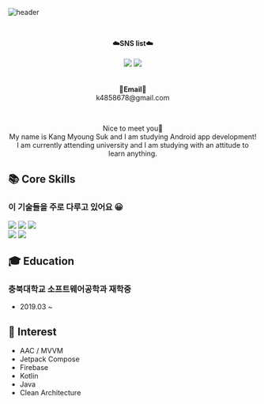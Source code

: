 ![header](https://capsule-render.vercel.app/api?type=waving&color=auto&height=300&section=header&text=welcome&fontSize=90&animation=fadeIn&fontAlignY=38&desc=myoungsuk's%20GitHub%20Profile&descAlignY=51&descAlign=62)

<br>

<p align="center">
    <Strong>☁️SNS list☁️</Strong><br><br>
    <a href="https://www.facebook.com/profile.php?id=100003856719386" target="_blank"><img src="https://img.shields.io/badge/Facebook-1877F2?style=flat-square&logo=Facebook&logoColor=white"/></a>
    <a href="https://www.instagram.com/myoung___suk/" target="_blank"><img src="https://img.shields.io/badge/Instagram-E4405F?style=flat-square&logo=Instagram&logoColor=white"/></a>
    <br>
<br><br>
<Strong>📧Email📧</Strong><br>k4858678@gmail.com<br>
</p>

<br>

<p align="center">
Nice to meet you👐<br>
My name is Kang Myoung Suk and I am studying Android app development!<br>
I am currently attending university and I am studying with an attitude to learn anything.<br>
</p>

## 📚 Core Skills
### 이 기술들을 주로 다루고 있어요 😀
<div>
  <img src="https://img.shields.io/badge/android-3DDC84?style=for-the-badge&logo=android&logoColor=white"> 
  <img src="https://img.shields.io/badge/kotlin-7F52FF?style=for-the-badge&logo=kotlin&logoColor=white"> 
  <img src="https://img.shields.io/badge/firebase-FFCA28?style=for-the-badge&logo=firebase&logoColor=white">
  <br>
  <img src="https://img.shields.io/badge/java-007396?style=for-the-badge&logo=java&logoColor=white"> 
  <img src="https://img.shields.io/badge/c++-00599C?style=for-the-badge&logo=c%2B%2B&logoColor=white">
    
## 🎓 Education
### 충북대학교 소프트웨어공학과 재학중
  * 2019.03 ~ 
    
## 🤔 Interest
* AAC / MVVM
* Jetpack Compose
* Firebase
* Kotlin
* Java
* Clean Architecture

